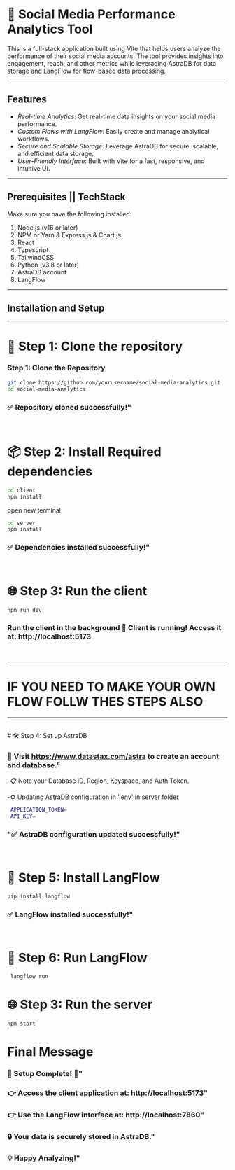 # 🚀 Social Media Performance Analytics Tool  

This is a full-stack application built using Vite that helps users analyze the performance of their social media accounts. The tool provides insights into engagement, reach, and other metrics while leveraging AstraDB for data storage and LangFlow for flow-based data processing.

---

## Features  
- *Real-time Analytics*: Get real-time data insights on your social media performance.  
- *Custom Flows with LangFlow*: Easily create and manage analytical workflows.  
- *Secure and Scalable Storage*: Leverage AstraDB for secure, scalable, and efficient data storage.  
- *User-Friendly Interface*: Built with Vite for a fast, responsive, and intuitive UI.  

---

## Prerequisites || TechStack 
Make sure you have the following installed:  
1. Node.js (v16 or later)  
2. NPM or Yarn & Express.js & Chart.js
3. React 
4. Typescript
5. TailwindCSS
6. Python (v3.8 or later)  
7. AstraDB account  
8. LangFlow  

---

## Installation and Setup  


---

# 📂 Step 1: Clone the repository

### Step 1: Clone the Repository  
```bash  
git clone https://github.com/yourusername/social-media-analytics.git  
cd social-media-analytics
```
### ✅ Repository cloned successfully!"
<br/>

# 📦 Step 2: Install Required dependencies
```bash 
cd client 
npm install
```
open new terminal
```bash 
cd server
npm install
```
### ✅ Dependencies installed successfully!"
<br/>

# 🌐 Step 3: Run the client
```bash 
npm run dev 
``` 
### Run the client in the background 🌟 Client is running! Access it at: http://localhost:5173
<br/>

---

# IF YOU NEED TO MAKE YOUR OWN FLOW FOLLW THES STEPS ALSO

---

<BR/>
# 🛠 Step 4: Set up AstraDB

### 🔗 Visit https://www.datastax.com/astra to create an account and database."
-📋 Note your Database ID, Region, Keyspace, and Auth Token.

-⚙ Updating AstraDB configuration in '.env' in server folder

```bash
 APPLICATION_TOKEN=
 API_KEY=
```

### "✅ AstraDB configuration updated successfully!"
<br />

# 🧠 Step 5: Install LangFlow
```bash
pip install langflow
```

### ✅ LangFlow installed successfully!"
<br />

# 🔄 Step 6: Run LangFlow
```bash
 langflow run
```

# 🌐 Step 3: Run the server
```bash 
npm start 
``` 


# Final Message
### 🎉 Setup Complete! 🎉"
### 👉 Access the client application at: http://localhost:5173"
### 👉 Use the LangFlow interface at: http://localhost:7860"
### 🔒 Your data is securely stored in AstraDB."
### 💡 Happy Analyzing!"
 